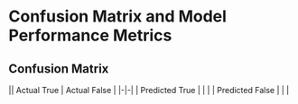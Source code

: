 # Confusion Matrix and Model Performance Metrics

## Confusion Matrix

|| Actual True | Actual False |
|-|-|
| Predicted True | | |
| Predicted False | | |
